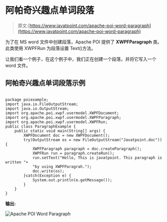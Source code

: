 # 阿帕奇兴趣点单词段落

> 原文:[https://www.javatpoint.com/apache-poi-word-paragraph](https://www.javatpoint.com/apache-poi-word-paragraph)

为了在 MS word 文件中创建段落，Apache POI 提供了 **XWPFParagraph** 类。此类使用 XWPFRun 为段落设置 Text()方法。

让我们看一个例子，在这个例子中，我们正在创建一个段落，并将它写入一个 word 文件。

## 阿帕奇兴趣点单词段落示例

```

package poiexample;
import java.io.FileOutputStream;
import java.io.OutputStream;
import org.apache.poi.xwpf.usermodel.XWPFDocument;
import org.apache.poi.xwpf.usermodel.XWPFParagraph;
import org.apache.poi.xwpf.usermodel.XWPFRun;
public class ParagraphExample {
	public static void main(String[] args) {
		XWPFDocument doc = new XWPFDocument();
	    try(OutputStream os = new FileOutputStream("Javatpoint.doc")) {
	    	XWPFParagraph paragraph = doc.createParagraph();
	        XWPFRun run = paragraph.createRun();
	        run.setText("Hello, This is javatpoint. This paragraph is written "+
	        "by using XWPFParagrah.");
	        doc.write(os);
	    }catch(Exception e) {
	    	System.out.println(e.getMessage());
	    }
	}
}

```

**输出:**

![Apache POI Word Paragraph](../Images/f4eecf269be50ef701131d3e321234b6.png)